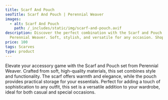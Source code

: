 ```yaml
---
title: Scarf And Pouch
seoTitle: Scarf And Pouch | Perennial Weaver
images:
  - alt: Scarf And Pouch
    path: /_includes/static/img/scarf-and-pouch.avif
description: Discover the perfect combination with the Scarf and Pouch set from
  Perennial Weaver. Soft, stylish, and versatile for any occasion. Shop now!
price: 100
tags: Scarves
type: product
---
```

Elevate your accessory game with the Scarf and Pouch set from Perennial Weaver. Crafted from soft, high-quality materials, this set combines style and functionality. The scarf offers warmth and elegance, while the pouch provides practical storage for your essentials. Perfect for adding a touch of sophistication to any outfit, this set is a versatile addition to your wardrobe, ideal for both casual and special occasions.
